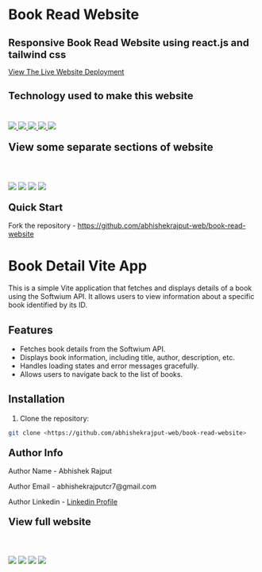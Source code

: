 # Book Read Website
<h1 style="font-size:20px">Responsive Book Read Website using react.js and tailwind css</h1>
<p><a href="https://book-read-website.netlify.app/">View The Live Website Deployment </a></p>

<h2 style="font-size:20px">Technology used to make this website</h2>

<div style="margin-top:40px">
 <a href="https://reactjs.org/" target="_blank"> <img src="https://img.icons8.com/office/96/null/react.png"/> </a> 
    <a href="https://developer.mozilla.org/en-US/docs/Web/JavaScript" target="_blank"> <img src="https://img.icons8.com/color/94/000000/javascript.png"/> </a> 
      <a href="https://www.w3schools.com/html/" target="_blank"> <img src="https://img.icons8.com/color/96/null/html-5--v1.png"/> </a> 
            <a  href="https://www.w3schools.com/css/" target="_blank"><img src="https://img.icons8.com/color/96/null/css3.png"/> </a>
             <a href="https://tailwindcss.com/" target="_blank"> <img src="https://img.icons8.com/color/96/null/tailwindcss.png" style=""/> </a> 

</div>

<h2 style="margin-top:20px"> View some separate sections of website</h2>
<div>
<img style="margin-top:20px" src="https://i.imgur.com/kdWA4Z8.jpg">
<img style="margin-top:20px" src="https://i.imgur.com/tRvoLez.jpg">
<img style="margin-top:20px" src="https://i.imgur.com/rKW5HgB.jpg">
<img style="margin-top:40px" src="https://i.imgur.com/TYApTDZ.jpg">
</div>
 
 
<h2 style="margin-top:20px;font-size:20px">Quick Start</h2>
<p>Fork the repository - <a href="https://github.com/abhishekrajput-web/book-read-website.git">https://github.com/abhishekrajput-web/book-read-website</a></p>

# Book Detail Vite App

This is a simple Vite application that fetches and displays details of a book using the Softwium API. It allows users to view information about a specific book identified by its ID.

## Features

- Fetches book details from the Softwium API.
- Displays book information, including title, author, description, etc.
- Handles loading states and error messages gracefully.
- Allows users to navigate back to the list of books.

## Installation

1. Clone the repository:

```bash
git clone <https://github.com/abhishekrajput-web/book-read-website>
```
 
<h2 style="margin-top:20px;font-size:20px">Author Info</h2>

<p>Author Name - Abhishek Rajput</p>
<p>Author Email - abhishekrajputcr7@gmail.com</p>
<p>Author Linkedin - <a href="https://linkedin.com/in/abhishek-rajput7/">Linkedin Profile</a></p>
 
<h2 style="margin-top:20px;font-size:20px">View full website</h2>

<div>
<img style="margin-top:20px" src="https://i.imgur.com/kdWA4Z8.jpg">
<img style="margin-top:20px" src="https://i.imgur.com/tRvoLez.jpg">
<img style="margin-top:20px" src="https://i.imgur.com/rKW5HgB.jpg">
<img style="margin-top:40px" src="https://i.imgur.com/TYApTDZ.jpg">
</div>







